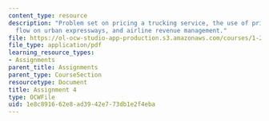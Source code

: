 ```yaml
---
content_type: resource
description: "Problem set on pricing a trucking service, the use of pricing to control\_\
  flow on urban expressways, and airline revenue management."
file: https://ol-ocw-studio-app-production.s3.amazonaws.com/courses/1-201j-transportation-systems-analysis-demand-and-economics-fall-2008/1e8c891662e8ad3942e773db1e2f4eba_MIT1_201JF08_hw_4.pdf
file_type: application/pdf
learning_resource_types:
- Assignments
parent_title: Assignments
parent_type: CourseSection
resourcetype: Document
title: Assignment 4
type: OCWFile
uid: 1e8c8916-62e8-ad39-42e7-73db1e2f4eba
---
```

